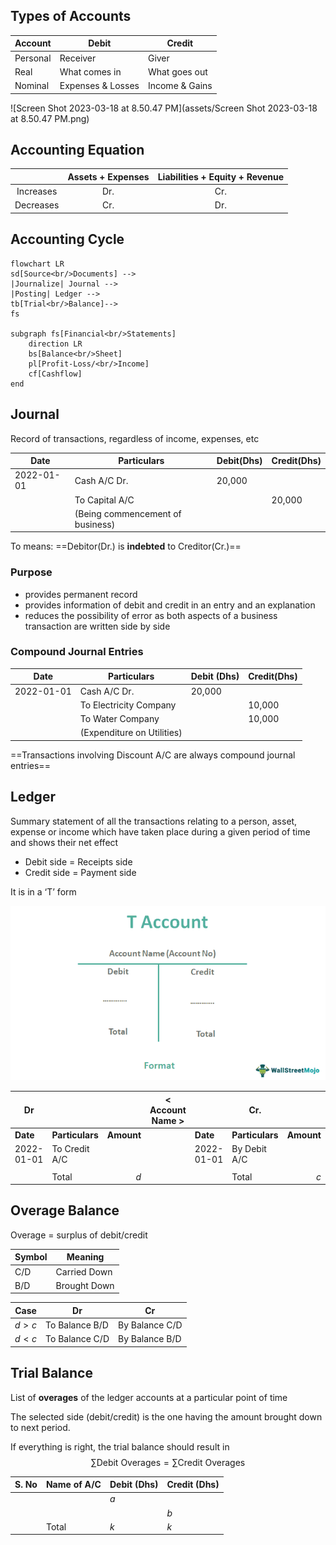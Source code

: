 ## Types of Accounts

| Account  | Debit             | Credit         |
| -------- | ----------------- | -------------- |
| Personal | Receiver          | Giver          |
| Real     | What comes in     | What goes out  |
| Nominal  | Expenses & Losses | Income & Gains |

![Screen Shot 2023-03-18 at 8.50.47 PM](assets/Screen Shot 2023-03-18 at 8.50.47 PM.png)

## Accounting Equation

|           | Assets + Expenses | Liabilities + Equity + Revenue |
| :-------: | :---------------: | :----------------------------: |
| Increases |        Dr.        |              Cr.               |
| Decreases |        Cr.        |              Dr.               |

## Accounting Cycle

```mermaid
flowchart LR
sd[Source<br/>Documents] -->
|Journalize| Journal -->
|Posting| Ledger -->
tb[Trial<br/>Balance]-->
fs

subgraph fs[Financial<br/>Statements]
	direction LR
	bs[Balance<br/>Sheet]
	pl[Profit-Loss/<br/>Income]
	cf[Cashflow]
end
```

## Journal

Record of transactions, regardless of income, expenses, etc

| Date       | Particulars                      | Debit(Dhs) | Credit(Dhs) |
| ---------- | -------------------------------- | -------- | --------- |
| 2022-01-01 | Cash A/C Dr.                     | 20,000   |           |
|            | To Capital A/C                   |          | 20,000    |
|            | (Being commencement of business) |          |           |

To means: ==Debitor(Dr.) is **indebted** to Creditor(Cr.)==

### Purpose

- provides permanent record
- provides information of debit and credit in an entry and an explanation
- reduces the possibility of error as both aspects of a business transaction are written side by side

### Compound Journal Entries

| Date       | Particulars                | Debit (Dhs)| Credit(Dhs) |
| ---------- | -------------------------- | -------- | --------- |
| 2022-01-01 | Cash A/C Dr.               | 20,000   |           |
|            | To Electricity Company     |          | 10,000    |
|            | To Water Company           |          | 10,000    |
|            | (Expenditure on Utilities) |          |           |

==Transactions involving Discount A/C are always compound journal entries==

## Ledger

Summary statement of all the transactions relating to a person, asset, expense or income which have taken place during a given period of time and shows their net effect

- Debit side = Receipts side
- Credit side = Payment side

It is in a ‘T’ form

![T Account - What Is It, Examples, Format, Related Terminologies](assets/T-Account-main-9159215.png)

| Dr         |                 |            | < Account Name > |            | Cr.             |            |
| ---------- | --------------- | ---------: | ---------------- | ---------- | --------------- | ---------: |
| **Date**   | **Particulars** | **Amount** |                  | **Date**   | **Particulars** | **Amount** |
| 2022-01-01 | To Credit A/C   |            |                  | 2022-01-01 | By Debit A/C    |            |
|            |                 |            |                  |            |                 |            |
|            | Total           |        $d$ |                  |            | Total           |        $c$ |

## Overage Balance

Overage = surplus of debit/credit

| Symbol | Meaning      |
| ------ | ------------ |
| C/D    | Carried Down |
| B/D    | Brought Down |

| Case  | Dr             | Cr             |
| ----- | -------------- | -------------- |
| $d>c$ | To Balance B/D | By Balance C/D |
| $d<c$ | To Balance C/D | By Balance B/D |

## Trial Balance

List of **overages** of the ledger accounts at a particular point of time

The selected side (debit/credit) is the one having the amount brought down to next period.

If everything is right, the trial balance should result in
$$
\sum \text{Debit Overages} = \sum \text{Credit Overages}
$$

| S. No | Name of A/C | Debit (Dhs) | Credit (Dhs) |
| ----- | ----------- | ----------- | ------------ |
|       |             | $a$         |              |
|       |             |             | $b$          |
|       | Total       | $k$         | $k$          |


